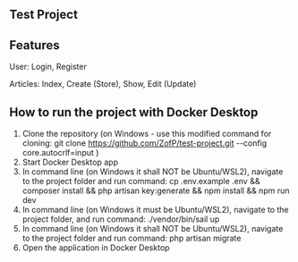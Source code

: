 ## Test Project

## Features

User: Login, Register

Articles: Index, Create (Store), Show, Edit (Update)

## How to run the project with Docker Desktop

1. Clone the repository (on Windows - use this modified command for cloning: git clone https://github.com/ZofP/test-project.git --config core.autocrlf=input )
3. Start Docker Desktop app
4. In command line (on Windows it shall NOT be Ubuntu/WSL2), navigate to the project folder and run command: cp .env.example .env && composer install && php artisan key:generate && npm install && npm run dev
5. In command line (on Windows it must be Ubuntu/WSL2), navigate to the project folder, and run command: ./vendor/bin/sail up
6. In command line (on Windows it shall NOT be Ubuntu/WSL2), navigate to the project folder and run command: php artisan migrate
7. Open the application in Docker Desktop
